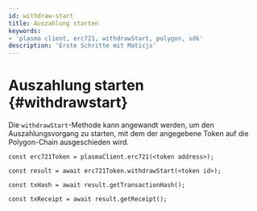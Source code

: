```yaml
---
id: withdraw-start
title: Auszahlung starten
keywords:
- 'plasma client, erc721, withdrawStart, polygon, sdk'
description: 'Erste Schritte mit Maticjs'
---
```


# Auszahlung starten {#withdrawstart}

Die `withdrawStart`-Methode kann angewandt werden, um den Auszahlungsvorgang zu starten, mit dem der angegebene Token auf die Polygon-Chain ausgeschieden wird.

```
const erc721Token = plasmaClient.erc721(<token address>);

const result = await erc721Token.withdrawStart(<token id>);

const txHash = await result.getTransactionHash();

const txReceipt = await result.getReceipt();

```
